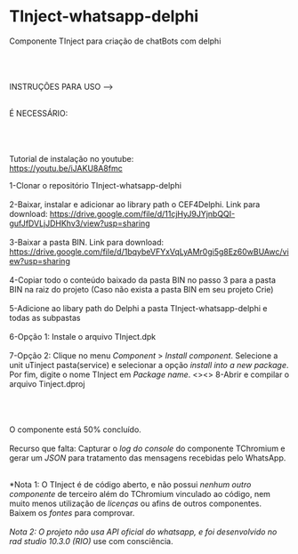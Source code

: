 # TInject-whatsapp-delphi
Componente TInject para criação de chatBots com delphi<br></br><br></br>

INSTRUÇÕES PARA USO --><br></br>

É NECESSÁRIO:<br></br><br></br>

Tutorial de instalação no youtube:<br>
https://youtu.be/iJAKU8A8fmc


1-Clonar o repositório TInject-whatsapp-delphi
<br></br>
2-Baixar, instalar e adicionar ao library path o CEF4Delphi. Link para download: https://drive.google.com/file/d/11cjHyJ9JYjnbQQI-gufJfDVLjJDHKhv3/view?usp=sharing
<br></br>
3-Baixar a pasta BIN. Link para download: https://drive.google.com/file/d/1bqybeVFYxVqLyAMr0gi5g8Ez60wBUAwc/view?usp=sharing
<br></br>
4-Copiar todo o conteúdo baixado da pasta BIN no passo 3 para a pasta BIN na raiz do projeto (Caso não exista a pasta BIN em seu projeto Crie)
<br></br>
5-Adicione ao libary path do Delphi a pasta TInject-whatsapp-delphi e todas as subpastas
<br><br>
6-Opção 1: Instale o arquivo TInject.dpk
<br><br>
7-Opção 2: Clique no menu *Component* > *Install component*. Selecione a unit uTinject pasta(service) e selecionar a opção *install into a new package*. Por fim, digite o nome TInject em *Package name*.
<><>
8-Abrir e compilar o arquivo Tinject.dproj
<br></br><br></br>

O componente está 50% concluído. <br><br>Recurso que falta: Capturar o *log do console* do componente TChromium e gerar um *JSON* para tratamento das mensagens recebidas pelo WhatsApp.
<br><br>

*Nota 1: O TInject é de código aberto, e não possui *nenhum outro componente* de terceiro além do TChromium vinculado ao código, nem muito menos utilização de *licenças* ou afins de outros componentes. Baixem os *fontes* para comprovar.
<br><br>
*Nota 2: O projeto não usa API oficial do whatsapp, e foi desenvolvido no rad studio 10.3.0 (RIO)* use com consciência. 
